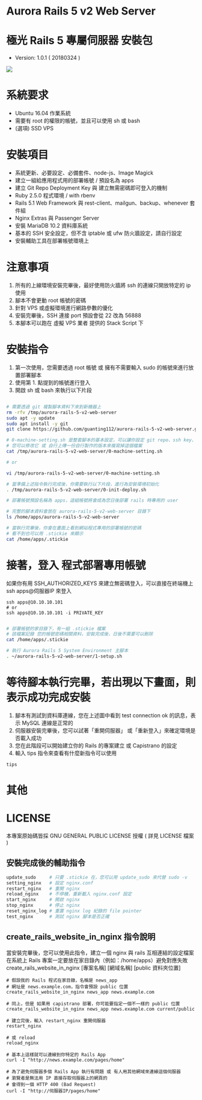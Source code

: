 
# Aurora Rails 5 v2 Web Server
# 極光 Rails 5 專屬伺服器 安裝包

* Version: 1.0.1 ( 20180324 )

![](https://i.imgur.com/MxzRD0P.jpg)

# 系統要求

* Ubuntu 16.04 作業系統
* 需要有 root 的權限的帳號，並且可以使用 sh 或 bash
* (選項) SSD VPS

# 安裝項目

* 系統更新、必要設定、必備套件、node-js、Image Magick
* 建立一組給應用程式用的部署帳號 / 預設名為 apps
* 建立 Git Repo Deployment Key 與 建立無需密碼即可登入的機制
* Ruby 2.5.0 程式環境 / with rbenv
* Rails 5.1 Web Framework 與 rest-client、mailgun、backup、whenever 套件組
* Nginx Extras 與 Passenger Server
* 安裝 MariaDB 10.2 資料庫系統
* 基本的 SSH 安全設定，但不含 iptable 或 ufw 防火牆設定，請自行設定
* 安裝輔助工具在部署帳號環境上

# 注意事項

1. 所有的上線環境安裝完畢後，最好使用防火牆將 ssh 的連線只開放特定的 ip 使用
2. 腳本不會更動 root 帳號的密碼
3. 針對 VPS 或虛擬環境進行網路參數的優化
4. 安裝完畢後，SSH 連接 port 預設會從 22 改為 56888
5. 本腳本可以跑在 虛擬 VPS 業者 提供的 Stack Script 下

# 安裝指令

1. 第一次使用，您需要透過 root 帳號 或 擁有不需要輸入 sudo 的帳號來進行放置部署腳本
2. 使用第 1. 點提到的帳號進行登入
3. 開啟 sh 或 bash 來執行以下片段

```sh

# 需要透過 git 複製腳本資料下來到新機器上
rm -rfv /tmp/aurora-rails-5-v2-web-server
sudo apt -y update 
sudo apt install -y git
git clone https://github.com/guanting112/aurora-rails-5-v2-web-server.git --branch master --single-branch /tmp/aurora-rails-5-v2-web-server

# 0-machine-setting.sh 是整套腳本的基本設定，可以讓你設定 git repo、ssh key、ssh port、部署帳號的名稱、密碼等等
# 您可以修改它 或 自行上傳一份自行製作的版本來複寫掉這個檔案
cat /tmp/aurora-rails-5-v2-web-server/0-machine-setting.sh

# or

vi /tmp/aurora-rails-5-v2-web-server/0-machine-setting.sh

# 當準備上述指令執行完成後，你需要執行以下片段，進行為安裝環境初始化
. /tmp/aurora-rails-5-v2-web-server/0-init-deploy.sh

# 部署帳號預設名稱為 apps，這組帳號將會成為您日後部署 rails 時專用的 user

# 完整的腳本資料會放在 aurora-rails-5-v2-web-server 目錄下
ls /home/apps/aurora-rails-5-v2-web-server

# 當執行完畢後，你會在畫面上看到網站程式專用的部署帳號的密碼
# 看不到也可以用 .stickie 來顯示
cat /home/apps/.stickie

```

# 接著，登入 程式部署專用帳號

如果你有用 SSH_AUTHORIZED_KEYS 來建立無密碼登入，可以直接在終端機上 ssh apps@伺服器IP 來登入

```
ssh apps@10.10.10.101
# or 
ssh apps@10.10.10.101 -i PRIVATE_KEY
```

```bash

# 部署帳號的家目錄下，有一組 .stickie 檔案
# 該檔案記錄 您的帳號密碼相關資料，安裝完成後，日後不需要可以刪除
cat /home/apps/.stickie

# 執行 Aurora Rails 5 System Environment 主腳本
. ~/aurora-rails-5-v2-web-server/1-setup.sh

```

# 等待腳本執行完畢，若出現以下畫面，則表示成功完成安裝

1. 腳本有測試到資料庫連線，您在上述圖中看到 test connection ok 的訊息，表示 MySQL 連線是正常的
2. 伺服器安裝完畢後，您可以試著「重開伺服器」 或「重新登入」來確定環境是否載入成功
3. 您在此階段可以開始建立你的 Rails 的專案建立 或 Capistrano 的設定
4. 輸入 tips 指令來查看有什麼新指令可以使用

```
tips
```

# 其他

# LICENSE

本專案原始碼皆採 GNU GENERAL PUBLIC LICENSE 授權 ( 詳見 LICENSE 檔案 )

## 安裝完成後的輔助指令

```bash
update_sudo     # 只要 .stickie 在，您可以用 update_sudo 來代替 sudo -v 
setting_nginx   # 設定 nginx.conf
restart_nginx   # 重開 nginx
reload_nginx    # 不停機，重新載入 nginx.conf 設定
start_nginx     # 開啟 nginx
stop_nginx      # 停止 nginx
reset_nginx_log # 重置 nginx log 紀錄的 file pointer
test_nginx      # 測試 nginx 腳本是否正確
```

## create_rails_website_in_nginx 指令說明

當安裝完畢後，您可以使用此指令，建立一個 nginx 與 rails 互相連結的設定檔案在系統上
Rails 專案一定要放在家目錄內（例如：/home/apps）避免對應失敗
create_rails_website_in_nginx [專案名稱] [網域名稱] [public 資料夾位置]

```
# 假設我的 Rails 程式在家目錄，名稱是 news_app
# 網址是 news.example.com，指令會預設 public 位置
create_rails_website_in_nginx news_app news.example.com 

# 同上，但是 如果用 capistrano 部署，你可能要指定一個不一樣的 public 位置
create_rails_website_in_nginx news_app news.example.com current/public

# 建立完後，輸入 restart_nginx 重開伺服器
restart_nginx

# 或 reload
reload_nginx

# 基本上這樣就可以連線到你特定的 Rails App
curl -I "http://news.example.com/pages/home"

# 為了避免伺服器多個 Rails App 執行有問題 或 有人用其他網域來連線這個伺服器
# 瀏覽者是無法用 IP 直接存取伺服器上的網頁的
# 會得到一個 HTTP 400 (Bad Request)
curl -I "http://伺服器IP/pages/home"
```
